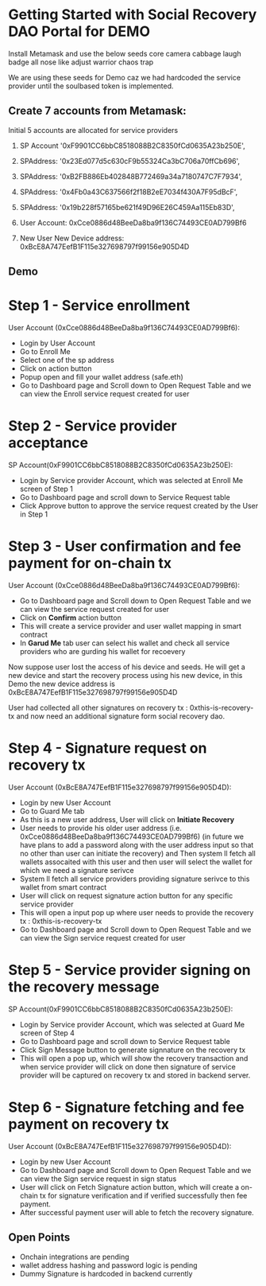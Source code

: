 # Getting Started with Social Recovery DAO Portal for DEMO
Install Metamask and use the below seeds
core camera cabbage laugh badge all nose like adjust warrior chaos trap

We are using these seeds for Demo caz we had hardcoded the service provider until the soulbased token is implemented.

## Create 7 accounts from Metamask:

Initial 5 accounts are allocated for service providers
1. SP Account '0xF9901CC6bbC8518088B2C8350fCd0635A23b250E',
2. SPAddress: '0x23Ed077d5c630cF9b55324Ca3bC706a70ffCb696',
3. SPAddress: '0xB2FB886Eb402848B772469a34a7180747C7F7934',
4. SPAddress: '0x4Fb0a43C637566f2f18B2eE7034f430A7F95dBcF',
5. SPAddress: '0x19b228f57165be621f49D96E26C459Aa115Eb83D',


6. User Account: 0xCce0886d48BeeDa8ba9f136C74493CE0AD799Bf6

7. New User New Device address: 0xBcE8A747EefB1F115e327698797f99156e905D4D

## Demo 
# Step 1 - Service enrollment
User Account (0xCce0886d48BeeDa8ba9f136C74493CE0AD799Bf6):
 - Login by User Account
 - Go to Enroll Me
 - Select one of the sp address
 - Click on action button
 - Popup open and fill your wallet address (safe.eth)
 - Go to Dashboard page and Scroll down to Open Request Table and we can view the Enroll service request created for user

# Step 2 - Service provider acceptance
SP Account(0xF9901CC6bbC8518088B2C8350fCd0635A23b250E): 
- Login by Service provider Account, which was selected at Enroll Me screen of Step 1
- Go to Dashboard page and scroll down to Service Request table
- Click Approve button to approve the service request created by the User in Step 1

# Step 3 - User confirmation and fee payment for on-chain tx
User Account (0xCce0886d48BeeDa8ba9f136C74493CE0AD799Bf6):
 - Go to Dashboard page and Scroll down to Open Request Table and we can view the service request created for user
 - Click on **Confirm** action button
 - This will create a service provider and user wallet mapping in smart contract
 - In **Garud Me** tab user can select his wallet and check all service providers who are gurding his wallet for recoevery
 
 Now suppose user lost the access of his device and seeds. He will get a new device and start the recovery process using his new device, in this Demo the new device address is 0xBcE8A747EefB1F115e327698797f99156e905D4D

 User had collected all other signatures on recovery tx : 0xthis-is-recovery-tx and now need an additional signature form social recovery dao. 

 # Step 4 - Signature request on recovery tx 
User Account (0xBcE8A747EefB1F115e327698797f99156e905D4D):
 - Login by new User Account
 - Go to Guard Me tab
 - As this is a new user address, User will click on **Initiate Recovery**
 - User needs to provide his older user address (i.e. 0xCce0886d48BeeDa8ba9f136C74493CE0AD799Bf6) (in future we have plans to add a password along with the user address input so that no other than user can initiate the recovery) and Then system ll fetch all wallets assocaited with this user and then user will select the wallet for which we need a signature serivce
 - System ll fetch all service providers providing signature serivce to this wallet from smart contract
 - User will click on request signature action button for any specific service provider
 - This will open a input pop up where user needs to provide the recovery tx : 0xthis-is-recovery-tx
 - Go to Dashboard page and Scroll down to Open Request Table and we can view the Sign service request created for user

# Step 5 - Service provider signing on the recovery message
SP Account(0xF9901CC6bbC8518088B2C8350fCd0635A23b250E): 
- Login by Service provider Account, which was selected at Guard Me screen of Step 4
- Go to Dashboard page and scroll down to Service Request table
- Click Sign Message button to generate signnature on the recovery tx
- This will open a pop up, which will show the recovery transaction and when service provider will click on done then signature of service provider will be captured on recovery tx and stored in backend server.

 # Step 6 - Signature fetching and fee payment on recovery tx 
User Account (0xBcE8A747EefB1F115e327698797f99156e905D4D):
 - Login by new User Account
 - Go to Dashboard page and Scroll down to Open Request Table and we can view the Sign service request in sign status
 - User will click on Fetch Signature action button, which will create a on-chain tx for signature verification and if verified successfully then fee payment.
 - After successful payment user will able to fetch the recovery signature.

 ## Open Points
 - Onchain integrations are pending 
 - wallet address hashing and password logic is pending 
 - Dummy Signature is hardcoded in backend currently 
